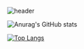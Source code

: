 
<!-- Header di sauluto -->
![header](https://capsule-render.vercel.app/api?text=Hey%20Everyone!🕹️%20I'm%20Carmine%20D'Angelo&animation=fadeIn&type=waving&color=gradient&height=200)

![Anurag's GitHub stats](https://github-readme-stats.vercel.app/api?username=Darnxca&show_icons=true&theme=dark)

[![Top Langs](https://github-readme-stats.vercel.app/api/top-langs/?username=Darnxca)](https://github.com/anuraghazra/github-readme-stats)

<!--
**Darnxca/Darnxca** is a ✨ _special_ ✨ repository because its `README.md` (this file) appears on your GitHub profile.

Here are some ideas to get you started:

- 🔭 I’m currently working on ...
- 🌱 I’m currently learning ...
- 👯 I’m looking to collaborate on ...
- 🤔 I’m looking for help with ...
- 💬 Ask me about ...
- 📫 How to reach me: ...
- 😄 Pronouns: ...
- ⚡ Fun fact: ...


Master's degree in Computer Science with a specialization in IT security at the University of Salerno. Passionate about penetration testing and mobile and web application development.

In my free time I love to immerse myself in nature with mountain walks, dedicate myself to role-playing games and reading manga, and experiment with new recipes in the kitchen, combining relaxation and creativity.
-->
